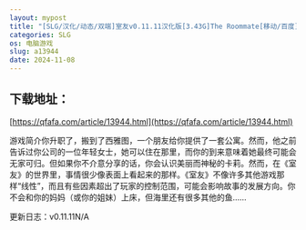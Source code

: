 ```yaml
---
layout: mypost
title: "[SLG/汉化/动态/双端]室友v0.11.11汉化版[3.43G]The Roommate[移动/百度]"
categories: SLG
os: 电脑游戏
slug: a13944
date: 2024-11-08
---
```


## 下载地址：

[https://qfafa.com/article/13944.html](https://qfafa.com/article/13944.html)

游戏简介你升职了，搬到了西雅图，一个朋友给你提供了一套公寓。然而，他之前告诉过你公司的一位年轻女士，她可以住在那里，而你的到来意味着她最终可能会无家可归。但如果你不介意分享的话，你会认识美丽而神秘的卡莉。然而，在《室友》的世界里，事情很少像表面上看起来的那样。《室友》不像许多其他游戏那样“线性”，而且有些因素超出了玩家的控制范围，可能会影响故事的发展方向。你不会和你的妈妈（或你的姐妹）上床，但海里还有很多其他的鱼……

更新日志：v0.11.11N/A